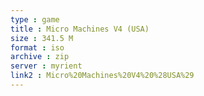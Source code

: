 ```yaml
---
type : game
title : Micro Machines V4 (USA)
size : 341.5 M
format : iso
archive : zip
server : myrient
link2 : Micro%20Machines%20V4%20%28USA%29
---
```

